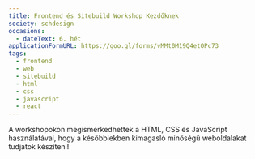 ```yaml
---
title: Frontend és Sitebuild Workshop Kezdőknek
society: schdesign
occasions:
  - dateText: 6. hét
applicationFormURL: https://goo.gl/forms/vMMt0M19Q4etOPc73
tags:
  - frontend
  - web
  - sitebuild
  - html
  - css
  - javascript
  - react
---
```


A workshopokon megismerkedhettek a HTML, CSS és JavaScript használatával, hogy a későbbiekben kimagasló minőségű weboldalakat tudjatok készíteni!
